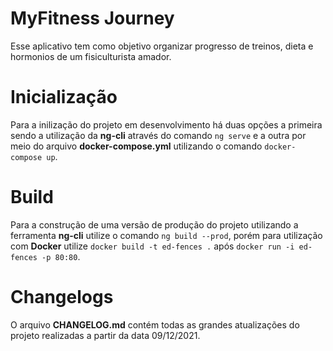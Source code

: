 # MyFitness Journey

Esse aplicativo tem como objetivo organizar progresso de treinos, dieta e hormonios de um fisiculturista amador.

# Inicialização

Para a inilização do projeto em desenvolvimento há duas opções a primeira sendo a utilização da **ng-cli** através do comando `ng serve` e a outra por meio do arquivo **docker-compose.yml** utilizando o comando `docker-compose up`.

# Build

Para a construção de uma versão de produção do projeto utilizando a ferramenta **ng-cli** utilize o comando `ng build --prod`, porém para utilização com **Docker** utilize `docker build -t ed-fences .` após `docker run -i ed-fences -p 80:80`.

# Changelogs

O arquivo **CHANGELOG.md** contém todas as grandes atualizações do projeto realizadas a partir da data 09/12/2021.
